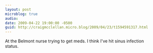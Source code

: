 ```yaml
---
layout: post
microblog: true
audio: 
date: 2009-04-22 19:00:00 -0500
guid: http://craigmcclellan.micro.blog/2009/04/23/t1594591317.html
---
```

At the Belmont nurse trying to get meds. I think I've hit sinus infection status.
